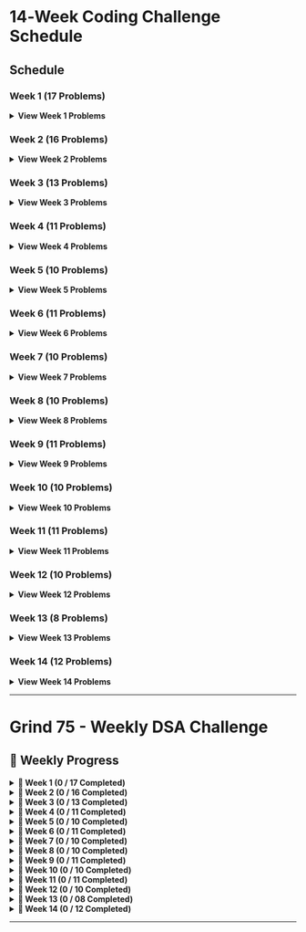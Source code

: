 # 14‑Week Coding Challenge Schedule

## Schedule

### Week 1 (17 Problems)
<details>
  <summary><strong>View Week 1 Problems</strong></summary>

| #  | Problem                                               | Difficulty | Time    |
|----|-------------------------------------------------------|------------|---------|
| 1  | [Two Sum](#)                                          | Easy       | 15 mins |
| 2  | [Valid Parentheses](#)                                | Easy       | 20 mins |
| 3  | [Merge Two Sorted Lists](#)                           | Easy       | 20 mins |
| 4  | [Best Time to Buy and Sell Stock](#)                  | Easy       | 20 mins |
| 5  | [Valid Palindrome](#)                                 | Easy       | 15 mins |
| 6  | [Invert Binary Tree](#)                               | Easy       | 15 mins |
| 7  | [Valid Anagram](#)                                    | Easy       | 15 mins |
| 8  | [Binary Search](#)                                    | Easy       | 15 mins |
| 9  | [Flood Fill](#)                                       | Easy       | 20 mins |
| 10 | [Lowest Common Ancestor of a Binary Search Tree](#)   | Easy       | 20 mins |
| 11 | [Balanced Binary Tree](#)                             | Easy       | 15 mins |
| 12 | [Linked List Cycle](#)                                | Easy       | 20 mins |
| 13 | [Implement Queue using Stacks](#)                     | Easy       | 20 mins |
| 14 | [First Bad Version](#)                                | Easy       | 20 mins |
| 15 | [Ransom Note](#)                                      | Easy       | 15 mins |
| 16 | [Climbing Stairs](#)                                  | Easy       | 20 mins |
| 17 | [Longest Palindrome](#)                               | Easy       | 20 mins |

<details>
  <summary><em>Sample Daily Breakdown for Week 1</em></summary>

For example, you might divide the 17 problems over 6 practice days (leaving 1 day for review/rest):

**Day 1:**  
- Two Sum  
- Valid Parentheses  
- Merge Two Sorted Lists  

**Day 2:**  
- Best Time to Buy and Sell Stock  
- Valid Palindrome  
- Invert Binary Tree  

**Day 3:**  
- Valid Anagram  
- Binary Search  
- Flood Fill  

**Day 4:**  
- Lowest Common Ancestor of a Binary Search Tree  
- Balanced Binary Tree  
- Linked List Cycle  

**Day 5:**  
- Implement Queue using Stacks  
- First Bad Version  
- Ransom Note  

**Day 6:**  
- Climbing Stairs  
- Longest Palindrome  

**Day 7:**  
- **Review/Rest Day**

*Feel free to adjust the number of problems per day to match your pace!*
</details>

</details>

### Week 2 (16 Problems)
<details>
  <summary><strong>View Week 2 Problems</strong></summary>

| #  | Problem                                        | Difficulty | Time    |
|----|------------------------------------------------|------------|---------|
| 1  | [Reverse Linked List](#)                       | Easy       | 20 mins |
| 2  | [Majority Element](#)                          | Easy       | 20 mins |
| 3  | [Add Binary](#)                                | Easy       | 15 mins |
| 4  | [Diameter of Binary Tree](#)                   | Easy       | 30 mins |
| 5  | [Middle of the Linked List](#)                 | Easy       | 20 mins |
| 6  | [Maximum Depth of Binary Tree](#)              | Easy       | 15 mins |
| 7  | [Contains Duplicate](#)                        | Easy       | 15 mins |
| 8  | [Meeting Rooms](#)                             | Easy       | 20 mins |
| 9  | [Roman to Integer](#)                          | Easy       | 20 mins |
| 10 | [Backspace String Compare](#)                  | Easy       | 15 mins |
| 11 | [Counting Bits](#)                             | Easy       | 15 mins |
| 12 | [Same Tree](#)                                 | Easy       | 20 mins |
| 13 | [Number of 1 Bits](#)                          | Easy       | 15 mins |
| 14 | [Longest Common Prefix](#)                     | Easy       | 20 mins |
| 15 | [Single Number](#)                             | Easy       | 15 mins |
| 16 | [Palindrome Linked List](#)                    | Easy       | 20 mins |
</details>

### Week 3 (13 Problems)
<details>
  <summary><strong>View Week 3 Problems</strong></summary>

| #  | Problem                                                     | Difficulty | Time    |
|----|-------------------------------------------------------------|------------|---------|
| 1  | [Move Zeroes](#)                                            | Easy       | 20 mins |
| 2  | [Symmetric Tree](#)                                         | Easy       | 20 mins |
| 3  | [Missing Number](#)                                         | Easy       | 15 mins |
| 4  | [Palindrome Number](#)                                      | Easy       | 15 mins |
| 5  | [Convert Sorted Array to Binary Search Tree](#)             | Easy       | 20 mins |
| 6  | [Reverse Bits](#)                                           | Easy       | 15 mins |
| 7  | [Subtree of Another Tree](#)                                | Easy       | 20 mins |
| 8  | [Squares of a Sorted Array](#)                              | Easy       | 20 mins |
| 9  | [Maximum Subarray](#)                                       | Medium     | 20 mins |
| 10 | [Insert Interval](#)                                        | Medium     | 25 mins |
| 11 | [01 Matrix](#)                                              | Medium     | 30 mins |
| 12 | [K Closest Points to Origin](#)                             | Medium     | 30 mins |
| 13 | [Longest Substring Without Repeating Characters](#)        | Medium     | 30 mins |
</details>

### Week 4 (11 Problems)
<details>
  <summary><strong>View Week 4 Problems</strong></summary>

| #  | Problem                                                | Difficulty | Time    |
|----|--------------------------------------------------------|------------|---------|
| 1  | [3Sum](#)                                             | Medium     | 30 mins |
| 2  | [Binary Tree Level Order Traversal](#)                 | Medium     | 20 mins |
| 3  | [Clone Graph](#)                                      | Medium     | 25 mins |
| 4  | [Evaluate Reverse Polish Notation](#)                 | Medium     | 30 mins |
| 5  | [Course Schedule](#)                                  | Medium     | 30 mins |
| 6  | [Implement Trie (Prefix Tree)](#)                     | Medium     | 35 mins |
| 7  | [Coin Change](#)                                      | Medium     | 25 mins |
| 8  | [Product of Array Except Self](#)                     | Medium     | 30 mins |
| 9  | [Min Stack](#)                                        | Medium     | 20 mins |
| 10 | [Validate Binary Search Tree](#)                      | Medium     | 20 mins |
| 11 | [Number of Islands](#)                                | Medium     | 25 mins |
</details>

### Week 5 (10 Problems)
<details>
  <summary><strong>View Week 5 Problems</strong></summary>

| #  | Problem                                           | Difficulty | Time    |
|----|---------------------------------------------------|------------|---------|
| 1  | [Rotting Oranges](#)                              | Medium     | 30 mins |
| 2  | [Search in Rotated Sorted Array](#)               | Medium     | 30 mins |
| 3  | [Combination Sum](#)                              | Medium     | 30 mins |
| 4  | [Permutations](#)                                 | Medium     | 30 mins |
| 5  | [Merge Intervals](#)                              | Medium     | 30 mins |
| 6  | [Lowest Common Ancestor of a Binary Tree](#)      | Medium     | 25 mins |
| 7  | [Time Based Key-Value Store](#)                   | Medium     | 35 mins |
| 8  | [Accounts Merge](#)                               | Medium     | 30 mins |
| 9  | [Sort Colors](#)                                  | Medium     | 25 mins |
| 10 | [Word Break](#)                                   | Medium     | 30 mins |
</details>

### Week 6 (11 Problems)
<details>
  <summary><strong>View Week 6 Problems</strong></summary>

| #  | Problem                                                          | Difficulty | Time    |
|----|------------------------------------------------------------------|------------|---------|
| 1  | [Partition Equal Subset Sum](#)                                  | Medium     | 30 mins |
| 2  | [String to Integer (atoi)](#)                                    | Medium     | 25 mins |
| 3  | [Spiral Matrix](#)                                               | Medium     | 25 mins |
| 4  | [Subsets](#)                                                     | Medium     | 30 mins |
| 5  | [Binary Tree Right Side View](#)                                 | Medium     | 20 mins |
| 6  | [Longest Palindromic Substring](#)                               | Medium     | 25 mins |
| 7  | [Unique Paths](#)                                                | Medium     | 20 mins |
| 8  | [Construct Binary Tree from Preorder and Inorder Traversal](#)   | Medium     | 25 mins |
| 9  | [Container With Most Water](#)                                   | Medium     | 35 mins |
| 10 | [Letter Combinations of a Phone Number](#)                       | Medium     | 30 mins |
| 11 | [Word Search](#)                                                 | Medium     | 30 mins |
</details>

### Week 7 (10 Problems)
<details>
  <summary><strong>View Week 7 Problems</strong></summary>

| #  | Problem                                          | Difficulty | Time    |
|----|--------------------------------------------------|------------|---------|
| 1  | [Find All Anagrams in a String](#)               | Medium     | 30 mins |
| 2  | [Minimum Height Trees](#)                        | Medium     | 30 mins |
| 3  | [Task Scheduler](#)                              | Medium     | 35 mins |
| 4  | [LRU Cache](#)                                   | Medium     | 30 mins |
| 5  | [Kth Smallest Element in a BST](#)               | Medium     | 25 mins |
| 6  | [Daily Temperatures](#)                          | Medium     | 30 mins |
| 7  | [House Robber](#)                                | Medium     | 25 mins |
| 8  | [Gas Station](#)                                 | Medium     | 30 mins |
| 9  | [Next Permutation](#)                            | Medium     | 30 mins |
| 10 | [Valid Sudoku](#)                                | Medium     | 35 mins |
</details>

### Week 8 (10 Problems)
<details>
  <summary><strong>View Week 8 Problems</strong></summary>

| #  | Problem                                               | Difficulty | Time    |
|----|-------------------------------------------------------|------------|---------|
| 1  | [Group Anagrams](#)                                   | Medium     | 25 mins |
| 2  | [Maximum Product Subarray](#)                         | Medium     | 30 mins |
| 3  | [Design Add and Search Words Data Structure](#)       | Medium     | 35 mins |
| 4  | [Pacific Atlantic Water Flow](#)                      | Medium     | 30 mins |
| 5  | [Remove Nth Node From End of List](#)                 | Medium     | 20 mins |
| 6  | [Shortest Path to Get Food](#)                        | Medium     | 30 mins |
| 7  | [Find the Duplicate Number](#)                        | Medium     | 20 mins |
| 8  | [Top K Frequent Words](#)                             | Medium     | 30 mins |
| 9  | [Longest Increasing Subsequence](#)                   | Medium     | 30 mins |
| 10 | [Graph Valid Tree](#)                                 | Medium     | 30 mins |
</details>

### Week 9 (11 Problems)
<details>
  <summary><strong>View Week 9 Problems</strong></summary>

| #  | Problem                                                     | Difficulty | Time    |
|----|-------------------------------------------------------------|------------|---------|
| 1  | [Course Schedule II](#)                                      | Medium     | 35 mins |
| 2  | [Swap Nodes in Pairs](#)                                     | Medium     | 25 mins |
| 3  | [Path Sum II](#)                                             | Medium     | 25 mins |
| 4  | [Longest Consecutive Sequence](#)                            | Medium     | 30 mins |
| 5  | [Rotate Array](#)                                            | Medium     | 25 mins |
| 6  | [Odd Even Linked List](#)                                    | Medium     | 25 mins |
| 7  | [Decode String](#)                                           | Medium     | 30 mins |
| 8  | [Contiguous Array](#)                                        | Medium     | 30 mins |
| 9  | [Maximum Width of Binary Tree](#)                            | Medium     | 20 mins |
| 10 | [Find K Closest Elements](#)                                 | Medium     | 30 mins |
| 11 | [Longest Repeating Character Replacement](#)               | Medium     | 30 mins |
</details>

### Week 10 (10 Problems)
<details>
  <summary><strong>View Week 10 Problems</strong></summary>

| #  | Problem                                                | Difficulty | Time    |
|----|--------------------------------------------------------|------------|---------|
| 1  | [Inorder Successor in BST](#)                          | Medium     | 30 mins |
| 2  | [Jump Game](#)                                         | Medium     | 20 mins |
| 3  | [Add Two Numbers](#)                                   | Medium     | 25 mins |
| 4  | [Generate Parentheses](#)                              | Medium     | 25 mins |
| 5  | [Sort List](#)                                         | Medium     | 25 mins |
| 6  | [Number of Connected Components in an Undirected Graph](#) | Medium  | 30 mins |
| 7  | [Minimum Knight Moves](#)                              | Medium     | 35 mins |
| 8  | [Subarray Sum Equals K](#)                             | Medium     | 35 mins |
| 9  | [Asteroid Collision](#)                                | Medium     | 30 mins |
| 10 | [Random Pick with Weight](#)                           | Medium     | 25 mins |
</details>

### Week 11 (11 Problems)
<details>
  <summary><strong>View Week 11 Problems</strong></summary>

| #  | Problem                                                    | Difficulty | Time    |
|----|------------------------------------------------------------|------------|---------|
| 1  | [Kth Largest Element in an Array](#)                       | Medium     | 30 mins |
| 2  | [Maximal Square](#)                                        | Medium     | 30 mins |
| 3  | [Rotate Image](#)                                          | Medium     | 25 mins |
| 4  | [Binary Tree Zigzag Level Order Traversal](#)              | Medium     | 25 mins |
| 5  | [Design Hit Counter](#)                                    | Medium     | 30 mins |
| 6  | [Path Sum III](#)                                          | Medium     | 35 mins |
| 7  | [Pow(x, n)](#)                                             | Medium     | 20 mins |
| 8  | [Search a 2D Matrix](#)                                    | Medium     | 30 mins |
| 9  | [Largest Number](#)                                        | Medium     | 20 mins |
| 10 | [Decode Ways](#)                                           | Medium     | 25 mins |
| 11 | [Meeting Rooms II](#)                                      | Medium     | 30 mins |
</details>

### Week 12 (10 Problems)
<details>
  <summary><strong>View Week 12 Problems</strong></summary>

| #  | Problem                                                   | Difficulty | Time    |
|----|-----------------------------------------------------------|------------|---------|
| 1  | [Reverse Integer](#)                                      | Medium     | 25 mins |
| 2  | [Set Matrix Zeroes](#)                                    | Medium     | 25 mins |
| 3  | [Reorder List](#)                                         | Medium     | 25 mins |
| 4  | [Encode and Decode Strings](#)                            | Medium     | 25 mins |
| 5  | [Cheapest Flights Within K Stops](#)                      | Medium     | 45 mins |
| 6  | [All Nodes Distance K in Binary Tree](#)                  | Medium     | 25 mins |
| 7  | [3Sum Closest](#)                                         | Medium     | 30 mins |
| 8  | [Rotate List](#)                                          | Medium     | 25 mins |
| 9  | [Find Minimum in Rotated Sorted Array](#)                 | Medium     | 30 mins |
| 10 | [Basic Calculator II](#)                                  | Medium     | 30 mins |
</details>

### Week 13 (8 Problems)
<details>
  <summary><strong>View Week 13 Problems</strong></summary>

| #  | Problem                                               | Difficulty | Time    |
|----|-------------------------------------------------------|------------|---------|
| 1  | [Minimum Window Substring](#)                         | Hard🔴     | 30 mins |
| 2  | [Serialize and Deserialize Binary Tree](#)            | Hard🔴     | 40 mins |
| 3  | [Trapping Rain Water](#)                              | Hard🔴	  | 35 mins |
| 4  | [Find Median from Data Stream](#)                     | Hard   🔴  | 30 mins |
| 5  | [Word Ladder](#)                                      | Hard   🔴  | 45 mins |
| 6  | [Basic Calculator](#)                                 | Hard   🔴  | 40 mins |
| 7  | [Maximum Profit in Job Scheduling](#)                 | Hard  🔴   | 45 mins |
| 8  | [Merge k Sorted Lists](#)                             | Hard   🔴  | 30 mins |
</details>

### Week 14 (12 Problems)
<details>
  <summary><strong>View Week 14 Problems</strong></summary>

| #  | Problem                                                    | Difficulty | Time    |
|----|------------------------------------------------------------|------------|---------|
| 1  | [Largest Rectangle in Histogram](#)                        | Hard🔴	 | 35 mins |
| 2  | [Binary Tree Maximum Path Sum](#)                          | Hard🔴   | 35 mins |
| 3  | [Maximum Frequency Stack](#)                               | Hard🔴   | 40 mins |
| 4  | [Median of Two Sorted Arrays](#)                           | Hard🔴	      | 40 mins |
| 5  | [Longest Increasing Path in a Matrix](#)                   | Hard🔴	   | 40 mins |
| 6  | [Longest Valid Parentheses](#)                             | Hard🔴	     | 35 mins |
| 7  | [Design In‑Memory File System](#)                          | Hard🔴	      | 40 mins |
| 8  | [Employee Free Time](#)                                    | Hard🔴	   | 35 mins |
| 9  | [Word Search II](#)                                        | Hard🔴	    | 40 mins |
| 10 | [Alien Dictionary](#)                                      | Hard🔴	   | 45 mins |
| 11 | [Bus Routes](#)                                            | Hard🔴	   | 45 mins |
| 12 | [Sliding Window Maximum](#)                                | Hard🔴	  | 35 mins |
</details>

---






# Grind 75 - Weekly DSA Challenge

## 📅 Weekly Progress

<details>
<summary><strong>📌 Week 1 (0 / 17 Completed)</strong></summary>

| # | Problem | Difficulty | Status |
|---|---------|------------|--------|
| 1 | Two Sum | 🟢 Easy | ❌ |
| 2 | Valid Parentheses | 🟢 Easy | ❌ |
| 3 | Merge Two Sorted Lists | 🟢 Easy | ❌ |
| 4 | Best Time to Buy and Sell Stock | 🟢 Easy | ❌ |
| 5 | Valid Palindrome | 🟢 Easy | ❌ |
| 6 | Invert Binary Tree | 🟢 Easy | ❌ |
| 7 | Valid Anagram | 🟢 Easy | ❌ |
| 8 | Binary Search | 🟢 Easy | ❌ |
| 9 | Flood Fill | 🟢 Easy | ❌ |
| 10 | Lowest Common Ancestor of a BST | 🟢 Easy | ❌ |
| 11 | Balanced Binary Tree | 🟢 Easy | ❌ |
| 12 | Linked List Cycle | 🟢 Easy | ❌ |
| 13 | Implement Queue using Stacks | 🟢 Easy | ❌ |
| 14 | First Bad Version | 🟢 Easy | ❌ |
| 15 | Ransom Note | 🟢 Easy | ❌ |
| 16 | Climbing Stairs | 🟢 Easy | ❌ |
| 17 | Longest Palindrome | 🟢 Easy | ❌ |

</details>

<details>
<summary><strong>📌 Week 2 (0 / 16 Completed)</strong></summary>

| # | Problem | Difficulty | Status |
|---|---------|------------|--------|
| 1 | Reverse Linked List | 🟢 Easy | ❌ |
| 2 | Majority Element | 🟢 Easy | ❌ |
| 3 | Add Binary | 🟢 Easy | ❌ |
| 4 | Diameter of Binary Tree | 🟢 Easy | ❌ |
| 5 | Middle of the Linked List | 🟢 Easy | ❌ |
| 6 | Maximum Depth of Binary Tree | 🟢 Easy | ❌ |
| 7 | Contains Duplicate | 🟢 Easy | ❌ |
| 8 | Meeting Rooms | 🟢 Easy | ❌ |
| 9 | Roman to Integer | 🟢 Easy | ❌ |
| 10 | Backspace String Compare | 🟢 Easy | ❌ |
| 11 | Counting Bits | 🟢 Easy | ❌ |
| 12 | Same Tree | 🟢 Easy | ❌ |
| 13 | Number of 1 Bits | 🟢 Easy | ❌ |
| 14 | Longest Common Prefix | 🟢 Easy | ❌ |
| 15 | Single Number | 🟢 Easy | ❌ |
| 16 | Palindrome Linked List | 🟢 Easy | ❌ |

</details>

<details>
<summary><strong>📌 Week 3 (0 / 13 Completed)</strong></summary>

| # | Problem | Difficulty | Status |
|---|---------|------------|--------|
| 1 | Move Zeroes | 🟢 Easy | ❌ |
| 2 | Symmetric Tree | 🟢 Easy | ❌ |
| 3 | Missing Number | 🟢 Easy | ❌ |
| 4 | Palindrome Number | 🟢 Easy | ❌ |
| 5 | Convert Sorted Array to BST | 🟢 Easy | ❌ |
| 6 | Reverse Bits | 🟢 Easy | ❌ |
| 7 | Subtree of Another Tree | 🟡 Medium | ❌ |
| 8 | Squares of a Sorted Array | 🟡 Medium | ❌ |
| 9 | Maximum Subarray | 🟡 Medium | ❌ |
| 10 | Insert Interval | 🟡 Medium | ❌ |
| 11 | 01 Matrix | 🟡 Medium | ❌ |
| 12 | K Closest Points to Origin | 🟡 Medium | ❌ |
| 13 | Longest Substring Without Repeating Characters | 🟡 Medium | ❌ |

</details>

<details>
  <summary><strong>📌 Week 4 (0 / 11 Completed)</strong></summary>

| #  | Problem                                                | Difficulty | Status    |
|----|--------------------------------------------------------|------------|---------|
| 1  | [3Sum](#)                                             | Medium     | ❌ |
| 2  | [Binary Tree Level Order Traversal](#)                 | Medium     | ❌ |
| 3  | [Clone Graph](#)                                      | Medium     | ❌ |
| 4  | [Evaluate Reverse Polish Notation](#)                 | Medium     | ❌ |
| 5  | [Course Schedule](#)                                  | Medium     | ❌ |
| 6  | [Implement Trie (Prefix Tree)](#)                     | Medium     | ❌ |
| 7  | [Coin Change](#)                                      | Medium     | ❌ |
| 8  | [Product of Array Except Self](#)                     | Medium     | ❌ |
| 9  | [Min Stack](#)                                        | Medium     | ❌ |
| 10 | [Validate Binary Search Tree](#)                      | Medium     | ❌ |
| 11 | [Number of Islands](#)                                | Medium     | ❌ |
</details>

<details>
  <summary><strong>📌 Week 5 (0 / 10 Completed)</strong></summary>

| #  | Problem                                           | Difficulty | Status    |
|----|---------------------------------------------------|------------|---------|
| 1  | [Rotting Oranges](#)                              | Medium     | ❌ |
| 2  | [Search in Rotated Sorted Array](#)               | Medium     | ❌ |
| 3  | [Combination Sum](#)                              | Medium     | ❌ |
| 4  | [Permutations](#)                                 | Medium     | ❌ |
| 5  | [Merge Intervals](#)                              | Medium     | ❌ |
| 6  | [Lowest Common Ancestor of a Binary Tree](#)      | Medium     | ❌ |
| 7  | [Time Based Key-Value Store](#)                   | Medium     | ❌ |
| 8  | [Accounts Merge](#)                               | Medium     | ❌ |
| 9  | [Sort Colors](#)                                  | Medium     | ❌ |
| 10 | [Word Break](#)                                   | Medium     | ❌ |
</details>

<details>
  <summary><strong>📌 Week 6 (0 / 11 Completed)</strong></summary>

| #  | Problem                                                          | Difficulty | Status    |
|----|------------------------------------------------------------------|------------|---------|
| 1  | [Partition Equal Subset Sum](#)                                  | Medium     | ❌ |
| 2  | [String to Integer (atoi)](#)                                    | Medium     | ❌ |
| 3  | [Spiral Matrix](#)                                               | Medium     | ❌ |
| 4  | [Subsets](#)                                                     | Medium     | ❌ |
| 5  | [Binary Tree Right Side View](#)                                 | Medium     | ❌ |
| 6  | [Longest Palindromic Substring](#)                               | Medium     | ❌ |
| 7  | [Unique Paths](#)                                                | Medium     | ❌ |
| 8  | [Construct Binary Tree from Preorder and Inorder Traversal](#)   | Medium     | ❌ |
| 9  | [Container With Most Water](#)                                   | Medium     | ❌ |
| 10 | [Letter Combinations of a Phone Number](#)                       | Medium     | ❌ |
| 11 | [Word Search](#)                                                 | Medium     | ❌ |
</details>

<details>
  <summary><strong>📌 Week 7 (0 / 10 Completed)</strong></summary>

| #  | Problem                                          | Difficulty | Status    |
|----|--------------------------------------------------|------------|---------|
| 1  | [Find All Anagrams in a String](#)               | Medium     | ❌ |
| 2  | [Minimum Height Trees](#)                        | Medium     | ❌ |
| 3  | [Task Scheduler](#)                              | Medium     | ❌ |
| 4  | [LRU Cache](#)                                   | Medium     | ❌ |
| 5  | [Kth Smallest Element in a BST](#)               | Medium     | ❌ |
| 6  | [Daily Temperatures](#)                          | Medium     | ❌ |
| 7  | [House Robber](#)                                | Medium     | ❌ |
| 8  | [Gas Station](#)                                 | Medium     | ❌ |
| 9  | [Next Permutation](#)                            | Medium     | ❌ |
| 10 | [Valid Sudoku](#)                                | Medium     | ❌ |
</details>

<details>
  <summary><strong>📌 Week 8 (0 / 10 Completed)</strong></summary>

| #  | Problem                                               | Difficulty | Time    |
|----|-------------------------------------------------------|------------|---------|
| 1  | [Group Anagrams](#)                                   | Medium     | 25 mins |
| 2  | [Maximum Product Subarray](#)                         | Medium     | 30 mins |
| 3  | [Design Add and Search Words Data Structure](#)       | Medium     | 35 mins |
| 4  | [Pacific Atlantic Water Flow](#)                      | Medium     | 30 mins |
| 5  | [Remove Nth Node From End of List](#)                 | Medium     | 20 mins |
| 6  | [Shortest Path to Get Food](#)                        | Medium     | 30 mins |
| 7  | [Find the Duplicate Number](#)                        | Medium     | 20 mins |
| 8  | [Top K Frequent Words](#)                             | Medium     | 30 mins |
| 9  | [Longest Increasing Subsequence](#)                   | Medium     | 30 mins |
| 10 | [Graph Valid Tree](#)                                 | Medium     | 30 mins |
</details>

<details>
  <summary><strong>📌 Week 9 (0 / 11 Completed)</strong></summary>

| #  | Problem                                                     | Difficulty | Time    |
|----|-------------------------------------------------------------|------------|---------|
| 1  | [Course Schedule II](#)                                      | Medium     | 35 mins |
| 2  | [Swap Nodes in Pairs](#)                                     | Medium     | 25 mins |
| 3  | [Path Sum II](#)                                             | Medium     | 25 mins |
| 4  | [Longest Consecutive Sequence](#)                            | Medium     | 30 mins |
| 5  | [Rotate Array](#)                                            | Medium     | 25 mins |
| 6  | [Odd Even Linked List](#)                                    | Medium     | 25 mins |
| 7  | [Decode String](#)                                           | Medium     | 30 mins |
| 8  | [Contiguous Array](#)                                        | Medium     | 30 mins |
| 9  | [Maximum Width of Binary Tree](#)                            | Medium     | 20 mins |
| 10 | [Find K Closest Elements](#)                                 | Medium     | 30 mins |
| 11 | [Longest Repeating Character Replacement](#)               | Medium     | 30 mins |
</details>

<details>
  <summary><strong>📌 Week 10 (0 / 10 Completed)</strong></summary>

| #  | Problem                                                | Difficulty | Time    |
|----|--------------------------------------------------------|------------|---------|
| 1  | [Inorder Successor in BST](#)                          | Medium     | 30 mins |
| 2  | [Jump Game](#)                                         | Medium     | 20 mins |
| 3  | [Add Two Numbers](#)                                   | Medium     | 25 mins |
| 4  | [Generate Parentheses](#)                              | Medium     | 25 mins |
| 5  | [Sort List](#)                                         | Medium     | 25 mins |
| 6  | [Number of Connected Components in an Undirected Graph](#) | Medium  | 30 mins |
| 7  | [Minimum Knight Moves](#)                              | Medium     | 35 mins |
| 8  | [Subarray Sum Equals K](#)                             | Medium     | 35 mins |
| 9  | [Asteroid Collision](#)                                | Medium     | 30 mins |
| 10 | [Random Pick with Weight](#)                           | Medium     | 25 mins |
</details>

<details>
  <summary><strong>📌 Week 11 (0 / 11 Completed)</strong></summary>

| #  | Problem                                                    | Difficulty | Time    |
|----|------------------------------------------------------------|------------|---------|
| 1  | [Kth Largest Element in an Array](#)                       | Medium     | 30 mins |
| 2  | [Maximal Square](#)                                        | Medium     | 30 mins |
| 3  | [Rotate Image](#)                                          | Medium     | 25 mins |
| 4  | [Binary Tree Zigzag Level Order Traversal](#)              | Medium     | 25 mins |
| 5  | [Design Hit Counter](#)                                    | Medium     | 30 mins |
| 6  | [Path Sum III](#)                                          | Medium     | 35 mins |
| 7  | [Pow(x, n)](#)                                             | Medium     | 20 mins |
| 8  | [Search a 2D Matrix](#)                                    | Medium     | 30 mins |
| 9  | [Largest Number](#)                                        | Medium     | 20 mins |
| 10 | [Decode Ways](#)                                           | Medium     | 25 mins |
| 11 | [Meeting Rooms II](#)                                      | Medium     | 30 mins |
</details>

<details>
  <summary><strong>📌 Week 12 (0 / 10 Completed)</strong></summary>

| #  | Problem                                                   | Difficulty | Time    |
|----|-----------------------------------------------------------|------------|---------|
| 1  | [Reverse Integer](#)                                      | Medium     | 25 mins |
| 2  | [Set Matrix Zeroes](#)                                    | Medium     | 25 mins |
| 3  | [Reorder List](#)                                         | Medium     | 25 mins |
| 4  | [Encode and Decode Strings](#)                            | Medium     | 25 mins |
| 5  | [Cheapest Flights Within K Stops](#)                      | Medium     | 45 mins |
| 6  | [All Nodes Distance K in Binary Tree](#)                  | Medium     | 25 mins |
| 7  | [3Sum Closest](#)                                         | Medium     | 30 mins |
| 8  | [Rotate List](#)                                          | Medium     | 25 mins |
| 9  | [Find Minimum in Rotated Sorted Array](#)                 | Medium     | 30 mins |
| 10 | [Basic Calculator II](#)                                  | Medium     | 30 mins |
</details>

<details>
  <summary><strong>📌 Week 13 (0 / 08 Completed)</strong></summary>

| #  | Problem                                               | Difficulty | Time    |
|----|-------------------------------------------------------|------------|---------|
| 1  | [Minimum Window Substring](#)                         | Hard🔴     | 30 mins |
| 2  | [Serialize and Deserialize Binary Tree](#)            | Hard🔴     | 40 mins |
| 3  | [Trapping Rain Water](#)                              | Hard🔴	  | 35 mins |
| 4  | [Find Median from Data Stream](#)                     | Hard   🔴  | 30 mins |
| 5  | [Word Ladder](#)                                      | Hard   🔴  | 45 mins |
| 6  | [Basic Calculator](#)                                 | Hard   🔴  | 40 mins |
| 7  | [Maximum Profit in Job Scheduling](#)                 | Hard  🔴   | 45 mins |
| 8  | [Merge k Sorted Lists](#)                             | Hard   🔴  | 30 mins |
</details>

<details>
  <summary><strong>📌 Week 14 (0 / 12 Completed)</strong></summary>

| #  | Problem                                                    | Difficulty | Time    |
|----|------------------------------------------------------------|------------|---------|
| 1  | [Largest Rectangle in Histogram](#)                        | Hard🔴	 | 35 mins |
| 2  | [Binary Tree Maximum Path Sum](#)                          | Hard🔴   | 35 mins |
| 3  | [Maximum Frequency Stack](#)                               | Hard🔴   | 40 mins |
| 4  | [Median of Two Sorted Arrays](#)                           | Hard🔴	      | 40 mins |
| 5  | [Longest Increasing Path in a Matrix](#)                   | Hard🔴	   | 40 mins |
| 6  | [Longest Valid Parentheses](#)                             | Hard🔴	     | 35 mins |
| 7  | [Design In‑Memory File System](#)                          | Hard🔴	      | 40 mins |
| 8  | [Employee Free Time](#)                                    | Hard🔴	   | 35 mins |
| 9  | [Word Search II](#)                                        | Hard🔴	    | 40 mins |
| 10 | [Alien Dictionary](#)                                      | Hard🔴	   | 45 mins |
| 11 | [Bus Routes](#)                                            | Hard🔴	   | 45 mins |
| 12 | [Sliding Window Maximum](#)                                | Hard🔴	  | 35 mins |
</details>


---